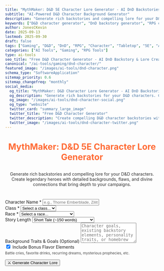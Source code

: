 ```yaml
---
title: "MythMaker: D&D 5E Character Lore Generator - AI DnD Backstories"
subtitle: "AI-Powered D&D Character Background Generator"
description: "Generate rich backstories and compelling lore for your D&D characters. Create legendary heroes with detailed backgrounds, flaws, and divine connections for your RPG campaigns."
keywords: ["D&D character generator", "DnD backstory generator", "RPG character creator", "D&D 5E character", "tabletop RPG", "character background", "DnD lore generator", "RPG backstory", "character development"]
author: JonesCKevin
date: 2025-09-13
lastmod: 2025-09-30
draft: false
tags: ["Gaming", "D&D", "DnD", "RPG", "Character", "Tabletop", "5E", "AI", "Tools"]
categories: ["AI Tools", "Gaming", "RPG Tools"]
type: ai-tools
seo_title: "Free D&D Character Generator - AI DnD Backstory & Lore Creator"
canonical: "/ai-tools/gaming/dnd-character/"
featured_image: "/images/ai-tools/dnd-character.png"
schema_type: "SoftwareApplication"
sitemap_priority: 0.6
sitemap_changefreq: "monthly"
social_media:
  og_title: "MythMaker: D&D Character Lore Generator - AI DnD Backstories"
  og_description: "Generate rich backstories for your D&D characters. Create legendary heroes with detailed backgrounds and lore for your campaigns."
  og_image: "/images/ai-tools/dnd-character-social.png"
  og_type: "website"
  twitter_card: "summary_large_image"
  twitter_title: "Free D&D Character Generator"
  twitter_description: "Create compelling D&D character backstories with AI. Generate rich lore and backgrounds for your RPG campaigns."
  twitter_image: "/images/ai-tools/dnd-character-twitter.png"
---
```


<link rel="stylesheet" href="dnd-character.css">


<h1 style="text-align: center; margin-bottom: 30px; color: #ff6b35;">MythMaker: D&D 5E Character Lore Generator</h1>
<p style="text-align: center; margin-bottom: 40px; opacity: 0.9;">
Generate rich backstories and compelling lore for your D&D characters. Create legendary heroes with detailed backgrounds, flaws, and divine connections that bring depth to your campaigns.
</p>

<form id="dndCharacterForm">
<div class="form-group">
<label for="characterName">Character Name *</label>
<input type="text" id="characterName" placeholder="e.g., Thorne Emberblade, Zilith Moonwhisper" required>
</div>

<div class="form-group">
<label for="characterClass">Class *</label>
<select id="characterClass" required>
<option value="">Select a class...</option>
<option value="barbarian">Barbarian</option>
<option value="bard">Bard</option>
<option value="cleric">Cleric</option>
<option value="druid">Druid</option>
<option value="fighter">Fighter</option>
<option value="monk">Monk</option>
<option value="paladin">Paladin</option>
<option value="ranger">Ranger</option>
<option value="rogue">Rogue</option>
<option value="sorcerer">Sorcerer</option>
<option value="warlock">Warlock</option>
<option value="wizard">Wizard</option>
<option value="artificer">Artificer</option>
</select>
</div>

<div class="form-group">
<label for="characterRace">Race *</label>
<select id="characterRace" required>
<option value="">Select a race...</option>
<optgroup label="Common Races">
<option value="human">Human</option>
<option value="elf">Elf (High Elf)</option>
<option value="wood-elf">Elf (Wood Elf)</option>
<option value="drow">Elf (Drow/Dark Elf)</option>
<option value="dwarf">Dwarf (Hill Dwarf)</option>
<option value="mountain-dwarf">Dwarf (Mountain Dwarf)</option>
<option value="halfling">Halfling</option>
</optgroup>
<optgroup label="Exotic Races">
<option value="tiefling">Tiefling</option>
<option value="dragonborn">Dragonborn</option>
<option value="gnome">Gnome</option>
<option value="half-orc">Half-Orc</option>
<option value="half-elf">Half-Elf</option>
<option value="aasimar">Aasimar</option>
</optgroup>
<optgroup label="Elemental">
<option value="genasi-air">Genasi (Air)</option>
<option value="genasi-earth">Genasi (Earth)</option>
<option value="genasi-fire">Genasi (Fire)</option>
<option value="genasi-water">Genasi (Water)</option>
</optgroup>
<optgroup label="Other">
<option value="custom">Custom/Homebrew</option>
</optgroup>
</select>
</div>

<div class="form-group" id="customRaceGroup" style="display: none;">
<label for="customRace">Custom Race Details</label>
<input type="text" id="customRace" placeholder="Describe your custom/homebrew race">
</div>

<div class="form-group">
<label for="storyLength">Story Length</label>
<select id="storyLength">
<option value="short">Short Tale (~150 words)</option>
<option value="heroic">Heroic Chronicle (~500 words)</option>
<option value="epic">Epic Saga (~1000+ words)</option>
</select>
</div>

<div class="form-group">
<label for="backgroundTraits">Background Traits & Goals (Optional)</label>
<textarea id="backgroundTraits" rows="4" placeholder="Character goals, existing backstory elements, personality traits, or homebrew details..."></textarea>
</div>

<div class="form-group">
<div class="checkbox-group">
<label class="checkbox-inline">
<input type="checkbox" id="includeBonus" checked> Include Bonus Flavor Elements
</label>
<small style="display: block; opacity: 0.8; margin-top: 5px;">Battle cries, favorite drinks, recurring dreams, mysterious prophecies, etc.</small>
</div>
</div>

<button type="button" class="btn-primary" onclick="generateDnDCharacter()">⚔️ Generate Character Lore</button>
</form>

<div id="loadingDiv" class="loading" style="display: none;">
Forging your character's legend...
</div>

<div id="errorDiv" style="display: none;"></div>

<div id="resultDiv" style="display: none;">
<h3 style="color: #ff6b35; margin-bottom: 20px;">Character Lore</h3>
<div class="result-content" id="resultContent"></div>

<div style="margin-top: 30px; gap: 15px; display: flex; justify-content: center; flex-wrap: wrap;">
<button class="btn-primary" onclick="copyResult()" style="width: auto; padding: 10px 20px;">📋 Copy to Clipboard</button>
<button class="btn-primary" onclick="downloadResult('markdown')" style="width: auto; padding: 10px 20px; background: linear-gradient(135deg, #28a745, #34ce57);">📄 Download Markdown</button>
<button class="btn-primary" onclick="downloadResult('html')" style="width: auto; padding: 10px 20px; background: linear-gradient(135deg, #17a2b8, #20c997);">🌐 Download HTML</button>
<button class="btn-primary" onclick="generateVariation()" style="width: auto; padding: 10px 20px; background: linear-gradient(135deg, #6f42c1, #8e5bcd);">🎭 Alternative Backstory</button>

</div>
</div>


<script src="dnd-character.js"></script>





